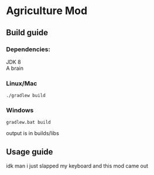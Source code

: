 # Agriculture Mod

## Build guide

### Dependencies:
 JDK 8  
 A brain  
   
 ### Linux/Mac  
    ./gradlew build  
 ### Windows  
    gradlew.bat build  
 output is in builds/libs  
   
 ## Usage guide  
 idk man i just slapped my keyboard and this mod came out
